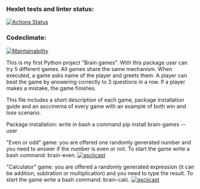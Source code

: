 ### Hexlet tests and linter status:
[![Actions Status](https://github.com/algrince/python-project-lvl1/workflows/hexlet-check/badge.svg)](https://github.com/algrince/python-project-lvl1/actions)

### Codeclimate:
[![Maintainability](https://api.codeclimate.com/v1/badges/8fffcda03c60485222de/maintainability)](https://codeclimate.com/github/algrince/python-project-lvl1/maintainability)

This is my first Python project "Brain games". With this package user can try 5 different games. All games share the same mechanism. When executed, a game asks name of the player and greets them. A player can beat the game by answering correctly to 3 questions in a row. If a player makes a mistake, the game finishes. 

This file includes a short description of each game, package installation guide and an asccinema of every game with an example of both win and lose scenario.


Package installation: write in bash a command pip install brain-games --user


"Even or odd" game: you are offered one randomly generated number and you need to answer if the number is even or not.
To start the game write a bash command: brain-even.
[![asciicast](https://asciinema.org/a/YyeRvYl74PWAbN0xdVtbR1f9T.svg)](https://asciinema.org/a/YyeRvYl74PWAbN0xdVtbR1f9T)


"Calculator" game: you are offered a randomly generated expression (it can be addition, subtration or multiplication) and you need to type the result.
To start the game write a bash command: brain-calc.
[![asciicast](https://asciinema.org/a/fVR75zXqJ3xJ7DfXXevpIUXLi.svg)](https://asciinema.org/a/fVR75zXqJ3xJ7DfXXevpIUXLi)
